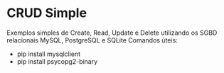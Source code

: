 # CRUD Simple
Exemplos simples de Create, Read, Update e Delete utilizando os SGBD relacionais MySQL, PostgreSQL e SQLite
Comandos úteis:
- pip install mysqlclient
- pip install psycopg2-binary

